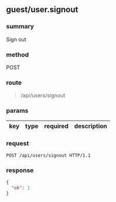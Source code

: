 ## guest/user.signout

### summary
Sign out

### method
POST

### route
> /api/users/signout

### params
<table>
  <thead>
    <tr>
      <th>key</th>
      <th>type</th>
      <th>required</th>
      <th>description</th>
    </tr>
  </thead>
</table>

### request
```
POST /api/users/signout HTTP/1.1
```

### response
```json
{
  "ok": 1
}
```
